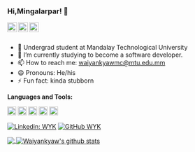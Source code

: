 ### Hi,Mingalarpar! 👋

<a href="https://www.linkedin.com/in/wai-yan-k-152b22106/">
  <img align="left" alt="My Linkdein" width="22px" src="https://cdn.jsdelivr.net/npm/simple-icons@v3/icons/linkedin.svg" />
</a>
<a href="https://github.com/waiyankyaw961999">
  <img align="left" alt="Wai Yan Kyaw's Github" width="22px" src="https://cdn.jsdelivr.net/npm/simple-icons@v3/icons/github.svg" />
</a>
<a href="https://www.facebook.com/william.kyaw.5661/">
  <img align="left" alt="Wai Yan Kyaw's Github" width="22px" src="https://cdn.jsdelivr.net/npm/simple-icons@v3/icons/facebook.svg" />
</a>

<br/>
<br/>

- 🔭 Undergrad student at Mandalay Technological University 
- 🌱 I’m currently studying to become a software developer.
- 📫 How to reach me: waiyankyawmc@mtu.edu.mm
- 😄 Pronouns: He/his
- ⚡ Fun fact: kinda stubborn

**Languages and Tools:**  

<img height="20" src="https://img.icons8.com/color/48/000000/python--v1.png"></img>
<img height="20" src="https://img.icons8.com/color/48/000000/django.png"></img>
<img height="20" src="https://img.icons8.com/color/48/000000/javascript--v1.png"></img>
<img height="20" src="https://img.icons8.com/color/48/000000/nodejs.png"></img>
<img height="20" src="https://img.icons8.com/clouds/100/000000/react.png"></img>


[![Linkedin: WYK](https://img.shields.io/badge/-WYK-blue?style=flat-square&logo=Linkedin&logoColor=white&link=https://www.linkedin.com/in/wai-yan-k-152b22106/)](https://www.linkedin.com/in/imthepk/)
[![GitHub WYK](https://img.shields.io/github/followers/waiyankyaw961999?label=follow&style=social)](https://cdn.jsdelivr.net/npm/simple-icons@v3/icons/github.svg)

<a href="https://github.com/waiyankyaw961999">
  <img align="center" src="https://github-readme-stats.vercel.app/api/top-langs/?username=waiyankyaw961999&theme=light&hide_langs_below=1" />
</a>
<a href="https://github.com/waiyankyaw961999">
 <img align="center" src="https://github-readme-stats.vercel.app/api?username=waiyankyaw961999&show_icons=true&theme=light&line_height=27" alt="Waiyankyaw's github stats"/>
</a>

